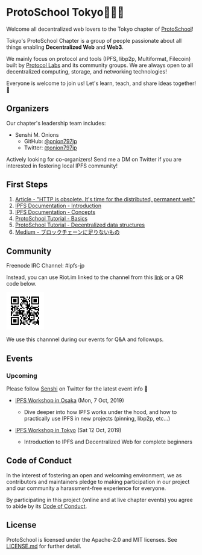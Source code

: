 # ProtoSchool Tokyo🗼🇯🇵

Welcome all decentralized web lovers to the Tokyo chapter of [ProtoSchool](https://proto.school)!

Tokyo's ProtoSchool Chapter is a group of people passionate about all things enabling **Decentralized Web** and **Web3**.

We mainly focus on protocol and tools (IPFS, libp2p, Multiformat, Filecoin) built by [Protocol Labs](https://protocol.ai) and its community groups. We are always open to all decentralized computing, storage, and networking technologies!

Everyone is welcome to join us! Let's learn, teach, and share ideas together! 🙌

## Organizers

Our chapter's leadership team includes:

* Senshi M. Onions
  * GitHub: [@onion797jp](https://github.com/onion797jp)
  * Twitter: [@onion797jp](https://twitter.com/onion797jp)

Actively looking for co-organizers! Send me a DM on Twitter if you are interested in fostering local IPFS community!

## First Steps

1. [Article - "HTTP is obsolete. It's time for the distributed, permanent web"](https://ipfs.io/ipfs/QmNhFJjGcMPqpuYfxL62VVB9528NXqDNMFXiqN5bgFYiZ1/its-time-for-the-permanent-web.html)
2. [IPFS Documentation - Introduction](https://docs.ipfs.io/introduction/)
3. [IPFS Documentation - Concepts](https://docs.ipfs.io/concepts/)
4. [ProtoSchool Tutorial - Basics](https://proto.school/#/basics)
5. [ProtoSchool Tutorial - Decentralized data structures](https://proto.school/#/data-structures)
6. [Medium - ブロックチェーンに足りないもの](https://medium.com/@onion797jp/ブロックチェーンに足りないもの-e25dd8fc1e01)

## Community

Freenode IRC Channel: #ipfs-jp

Instead, you can use Riot.im linked to the channel from this [link](https://riot.im/app/#/room/#freenode_#ipfs-jp:matrix.org) or a QR code below.

![ipfs-jp-riot-link-QR](./ipfs-jp-riot-link-QR.png)

We use this channnel during our events for Q&A and followups.

## Events

### Upcoming
Please follow [Senshi](https://twitter.com/onion797jp) on Twitter for the latest event info 🙏
* [IPFS Workshop in Osaka](https://ipfs-japan.eventbrite.com) (Mon, 7 Oct, 2019)
  * Dive deeper into how IPFS works under the hood, and how to practically use IPFS in new projects (pinning, libp2p, etc...)

* [IPFS Workshop in Tokyo](https://neutrino.connpass.com/event/148341) (Sat 12 Oct, 2019)
  * Introduction to IPFS and Decentralized Web for complete beginners

## Code of Conduct

In the interest of fostering an open and welcoming environment, we as
contributors and maintainers pledge to making participation in our project and
our community a harassment-free experience for everyone.

By participating in this project (online and at live chapter events) you agree to abide by its [Code of Conduct](./CODE_OF_CONDUCT.md).

## License

ProtoSchool is licensed under the Apache-2.0 and MIT licenses. See [LICENSE.md](https://github.com/protoschool/seattle/blob/master/LICENSE.md) for further detail.

